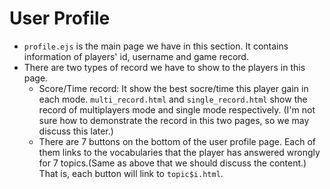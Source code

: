 # User Profile

- `profile.ejs` is the main page we have in this section. It contains information of players' id, username and game record.
- There are two types of record we have to show to the players in this page.
  - Score/Time record: It show the best socre/time this player gain in each mode. `multi_record.html` and `single_record.html` show the record of multiplayers mode and single mode respectively. (I'm not sure how to demonstrate the record in this two pages, so we may discuss this later.)
  - There are 7 buttons on the bottom of the user profile page. Each of them links to the vocabularies that the player has answered wrongly for 7 topics.(Same as above that we should discuss the content.) That is, each button will link to `topic$i.html`.
